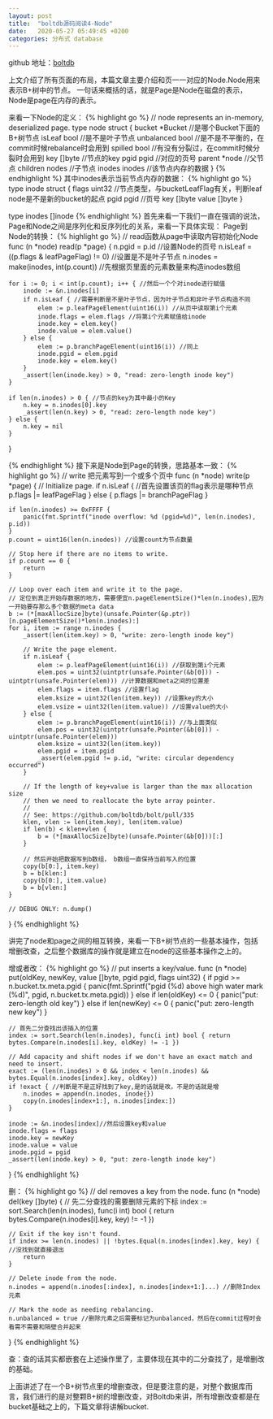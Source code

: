 ```yaml
---
layout: post
title:  "boltdb源码阅读4-Node"
date:   2020-05-27 05:49:45 +0200
categories: 分布式 database
---
```

github 地址：[boltdb](https://github.com/boltdb/bolt)

上文介绍了所有页面的布局，本篇文章主要介绍和页一一对应的Node.Node用来表示B+树中的节点。
一句话来概括的话，就是Page是Node在磁盘的表示，Node是page在内存的表示。

来看一下Node的定义：
{% highlight go %}
// node represents an in-memory, deserialized page.
type node struct {
	bucket     *Bucket //是哪个Bucket下面的B+树节点
	isLeaf     bool //是不是叶子节点
	unbalanced bool //是不是不平衡的，在commit时候rebalance时会用到
	spilled    bool //有没有分裂过，在commit时候分裂时会用到
	key        []byte //节点的key
	pgid       pgid //对应的页号
	parent     *node //父节点
	children   nodes //子节点
	inodes     inodes //该节点内存的数据
}
{% endhighlight %}
其中inodes表示当前节点内存的数据：
{% highlight go %}
type inode struct {
	flags uint32 //节点类型，与bucketLeafFlag有关，判断leaf node是不是新的bucket的起点
	pgid  pgid //页号
	key   []byte
	value []byte
}

type inodes []inode
{% endhighlight %}
首先来看一下我们一直在强调的说法，Page和Node之间是序列化和反序列化的关系，来看一下具体实现：
Page到Node的转换：
{% highlight go %}
// read函数从page中读取内容初始化Node
func (n *node) read(p *page) {
	n.pgid = p.id //设置Node的页号
	n.isLeaf = ((p.flags & leafPageFlag) != 0) //设置是不是叶子节点
	n.inodes = make(inodes, int(p.count)) //先根据页里面的元素数量来构造inodes数组

	for i := 0; i < int(p.count); i++ { //然后一个个对inode进行赋值
		inode := &n.inodes[i]
		if n.isLeaf { //需要判断是不是叶子节点，因为叶子节点和非叶子节点构造不同
			elem := p.leafPageElement(uint16(i)) //从页中读取第i个元素
			inode.flags = elem.flags //将第i个元素赋值给inode
			inode.key = elem.key()
			inode.value = elem.value()
		} else {
			elem := p.branchPageElement(uint16(i)) //同上
			inode.pgid = elem.pgid
			inode.key = elem.key()
		}
		_assert(len(inode.key) > 0, "read: zero-length inode key")
	}

	if len(n.inodes) > 0 { //节点的key为其中最小的Key
		n.key = n.inodes[0].key
		_assert(len(n.key) > 0, "read: zero-length node key")
	} else {
		n.key = nil
	}
}

{% endhighlight %}
接下来是Node到Page的转换，思路基本一致：
{% highlight go %}
// write 把元素写到一个或多个页中
func (n *node) write(p *page) {
	// Initialize page.
	if n.isLeaf { //首先设置该页的flag表示是哪种节点
		p.flags |= leafPageFlag
	} else {
		p.flags |= branchPageFlag
	}

	if len(n.inodes) >= 0xFFFF {
		panic(fmt.Sprintf("inode overflow: %d (pgid=%d)", len(n.inodes), p.id))
	}
	p.count = uint16(len(n.inodes)) //设置count为节点数量

	// Stop here if there are no items to write.
	if p.count == 0 {
		return
	}

	// Loop over each item and write it to the page.
	// 定位到真正开始存数据的地方，需要便宜n.pageElementSize()*len(n.inodes),因为一开始要存那么多个数据的meta data
	b := (*[maxAllocSize]byte)(unsafe.Pointer(&p.ptr))[n.pageElementSize()*len(n.inodes):]
	for i, item := range n.inodes {
		_assert(len(item.key) > 0, "write: zero-length inode key")

		// Write the page element.
		if n.isLeaf {
			elem := p.leafPageElement(uint16(i)) //获取到第i个元素
			elem.pos = uint32(uintptr(unsafe.Pointer(&b[0])) - uintptr(unsafe.Pointer(elem))) //计算数据和meta之间的位置差
			elem.flags = item.flags //设置flag
			elem.ksize = uint32(len(item.key)) //设置key的大小
			elem.vsize = uint32(len(item.value)) //设置value的大小
		} else {
			elem := p.branchPageElement(uint16(i)) //与上面类似
			elem.pos = uint32(uintptr(unsafe.Pointer(&b[0])) - uintptr(unsafe.Pointer(elem)))
			elem.ksize = uint32(len(item.key))
			elem.pgid = item.pgid
			_assert(elem.pgid != p.id, "write: circular dependency occurred")
		}

		// If the length of key+value is larger than the max allocation size
		// then we need to reallocate the byte array pointer.
		//
		// See: https://github.com/boltdb/bolt/pull/335
		klen, vlen := len(item.key), len(item.value)
		if len(b) < klen+vlen {
			b = (*[maxAllocSize]byte)(unsafe.Pointer(&b[0]))[:]
		}

		// 然后开始把数据写到b数组， b数组一直保持当前写入的位置
		copy(b[0:], item.key)
		b = b[klen:]
		copy(b[0:], item.value)
		b = b[vlen:]
	}

	// DEBUG ONLY: n.dump()
}
{% endhighlight %}


讲完了node和page之间的相互转换，来看一下B+树节点的一些基本操作，包括增删改查，之后整个数据库的操作就是建立在node的这些基本操作之上的。

增或者改：
{% highlight go %}
// put inserts a key/value.
func (n *node) put(oldKey, newKey, value []byte, pgid pgid, flags uint32) {
	if pgid >= n.bucket.tx.meta.pgid {
		panic(fmt.Sprintf("pgid (%d) above high water mark (%d)", pgid, n.bucket.tx.meta.pgid))
	} else if len(oldKey) <= 0 {
		panic("put: zero-length old key")
	} else if len(newKey) <= 0 {
		panic("put: zero-length new key")
	}

	// 首先二分查找出该插入的位置
	index := sort.Search(len(n.inodes), func(i int) bool { return bytes.Compare(n.inodes[i].key, oldKey) != -1 })

	// Add capacity and shift nodes if we don't have an exact match and need to insert.
	exact := (len(n.inodes) > 0 && index < len(n.inodes) && bytes.Equal(n.inodes[index].key, oldKey))
	if !exact { //判断是不是正好找到了key,是的话就是改，不是的话就是增
		n.inodes = append(n.inodes, inode{})
		copy(n.inodes[index+1:], n.inodes[index:])
	}

	inode := &n.inodes[index]//然后设置key和value
	inode.flags = flags
	inode.key = newKey
	inode.value = value
	inode.pgid = pgid
	_assert(len(inode.key) > 0, "put: zero-length inode key")
}
{% endhighlight %}

删：
{% highlight go %}
// del removes a key from the node.
func (n *node) del(key []byte) {
	// 先二分查找的需要删除元素的下标
	index := sort.Search(len(n.inodes), func(i int) bool { return bytes.Compare(n.inodes[i].key, key) != -1 })

	// Exit if the key isn't found.
	if index >= len(n.inodes) || !bytes.Equal(n.inodes[index].key, key) { //没找到就直接退出
		return
	}

	// Delete inode from the node.
	n.inodes = append(n.inodes[:index], n.inodes[index+1:]...) //删除Index元素

	// Mark the node as needing rebalancing.
	n.unbalanced = true //删除元素之后需要标记为unbalanced，然后在commit过程时会看需不需要和隔壁合并起来
}
{% endhighlight %}

查：查的话其实都嵌套在上述操作里了，主要体现在其中的二分查找了，是增删改的基础。

上面讲述了在一个B+树节点里的增删查改，但是要注意的是，对整个数据库而言，我们进行的是对整颗B+树的增删改查，对Boltdb来讲，所有增删改查都是在bucket基础之上的，下篇文章将讲解bucket.
